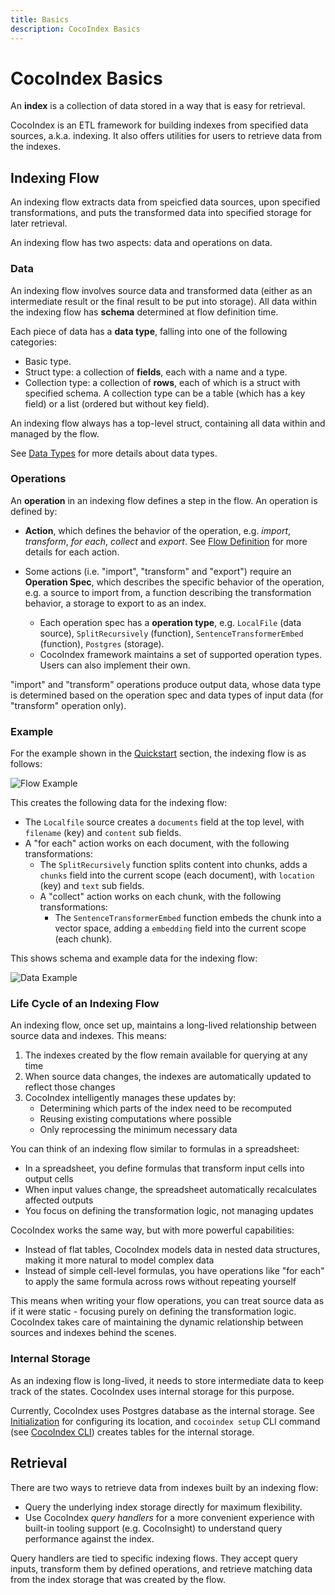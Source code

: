 ```yaml
---
title: Basics
description: CocoIndex Basics
---
```


# CocoIndex Basics

An **index** is a collection of data stored in a way that is easy for retrieval.

CocoIndex is an ETL framework for building indexes from specified data sources, a.k.a. indexing. It also offers utilities for users to retrieve data from the indexes.

## Indexing Flow

An indexing flow extracts data from speicfied data sources, upon specified transformations, and puts the transformed data into specified storage for later retrieval.

An indexing flow has two aspects: data and operations on data.

### Data

An indexing flow involves source data and transformed data (either as an intermediate result or the final result to be put into storage). All data within the indexing flow has **schema** determined at flow definition time.

Each piece of data has a **data type**, falling into one of the following categories:

*   Basic type.
*   Struct type: a collection of **fields**, each with a name and a type.
*   Collection type: a collection of **rows**, each of which is a struct with specified schema. A collection type can be a table (which has a key field) or a list (ordered but without key field).

An indexing flow always has a top-level struct, containing all data within and managed by the flow.

See [Data Types](data_types) for more details about data types.

### Operations

An **operation** in an indexing flow defines a step in the flow. An operation is defined by:

*   **Action**, which defines the behavior of the operation, e.g. *import*, *transform*, *for each*, *collect* and *export*.
    See [Flow Definition](flow_def) for more details for each action.

*   Some actions (i.e. "import", "transform" and "export") require an **Operation Spec**, which describes the specific behavior of the operation, e.g. a source to import from, a function describing the transformation behavior, a storage to export to as an index.
    *   Each operation spec has a **operation type**, e.g. `LocalFile` (data source), `SplitRecursively` (function), `SentenceTransformerEmbed` (function), `Postgres` (storage).
    *   CocoIndex framework maintains a set of supported operation types. Users can also implement their own.

"import" and "transform" operations produce output data, whose data type is determined based on the operation spec and data types of input data (for "transform" operation only).

### Example

For the example shown in the [Quickstart](../getting_started/quickstart) section, the indexing flow is as follows:

![Flow Example](flow_example.svg)

This creates the following data for the indexing flow:

*   The `Localfile` source creates a `documents` field at the top level, with `filename` (key) and `content` sub fields.
*   A "for each" action works on each document, with the following transformations:
    *   The `SplitRecursively` function splits content into chunks, adds a `chunks` field into the current scope (each document), with `location` (key) and `text` sub fields.
    *   A "collect" action works on each chunk, with the following transformations:
        *   The `SentenceTransformerEmbed` function embeds the chunk into a vector space, adding a `embedding` field into the current scope (each chunk).

This shows schema and example data for the indexing flow:

![Data Example](data_example.svg)

### Life Cycle of an Indexing Flow

An indexing flow, once set up, maintains a long-lived relationship between source data and indexes. This means:

1. The indexes created by the flow remain available for querying at any time
2. When source data changes, the indexes are automatically updated to reflect those changes
3. CocoIndex intelligently manages these updates by:
   - Determining which parts of the index need to be recomputed
   - Reusing existing computations where possible
   - Only reprocessing the minimum necessary data

You can think of an indexing flow similar to formulas in a spreadsheet:

- In a spreadsheet, you define formulas that transform input cells into output cells
- When input values change, the spreadsheet automatically recalculates affected outputs
- You focus on defining the transformation logic, not managing updates

CocoIndex works the same way, but with more powerful capabilities:

- Instead of flat tables, CocoIndex models data in nested data structures, making it more natural to model complex data
- Instead of simple cell-level formulas, you have operations like "for each" to apply the same formula across rows without repeating yourself

This means when writing your flow operations, you can treat source data as if it were static - focusing purely on defining the transformation logic. CocoIndex takes care of maintaining the dynamic relationship between sources and indexes behind the scenes.

### Internal Storage

As an indexing flow is long-lived, it needs to store intermediate data to keep track of the states.
CocoIndex uses internal storage for this purpose.

Currently, CocoIndex uses Postgres database as the internal storage.
See [Initialization](initialization) for configuring its location, and `cocoindex setup` CLI command (see [CocoIndex CLI](cli)) creates tables for the internal storage.

## Retrieval

There are two ways to retrieve data from indexes built by an indexing flow:

*   Query the underlying index storage directly for maximum flexibility.
*   Use CocoIndex *query handlers* for a more convenient experience with built-in tooling support (e.g. CocoInsight) to understand query performance against the index.

Query handlers are tied to specific indexing flows. They accept query inputs, transform them by defined operations, and retrieve matching data from the index storage that was created by the flow.